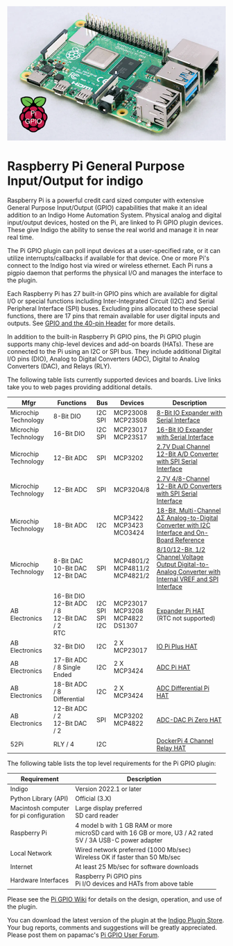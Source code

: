 ![](https://raw.githubusercontent.com/papamac/PiGPIO/master/files/raspi4b.png)

# Raspberry Pi General Purpose Input/Output for indigo #

Raspberry Pi is a powerful credit card sized computer with extensive General
Purpose Input/Output (GPIO) capabilities that make it an ideal addition to an
Indigo Home Automation System.  Physical analog and digital input/output
devices, hosted on the Pi, are linked to Pi GPIO plugin devices. These give
Indigo the ability to sense the real world and manage it in near real time.

The Pi GPIO plugin can poll input devices at a user-specified rate, or it can
utilize interrupts/callbacks if available for that device. One or more Pi's
connect to the Indigo host via wired or wireless ethernet. Each Pi runs a
pigpio daemon that performs the physical I/O and manages the interface to the
plugin.

Each Raspberry Pi has 27 built-in GPIO pins which are available for digital I/O
or special functions including Inter-Integrated Circuit (I2C) and Serial
Peripheral Interface (SPI) buses. Excluding pins allocated to these special
functions, there are 17 pins that remain available for user digital inputs and
outputs. See [GPIO and the 40-pin Header](https://raspberrypi.com/documentation/computers/os.html#gpio-and-the-40-pin-header)
for more details.

In addition to the built-in Raspberry Pi GPIO pins, the Pi GPIO plugin supports
many chip-level devices and add-on boards (HATs). These are connected to the Pi
using an I2C or SPI bus. They include additional Digital I/O pins (DIO), Analog
to Digital Converters (ADC), Digital to Analog Converters (DAC), and Relays
(RLY).

The following table lists currently supported devices and boards. Live links
take you to web pages providing additional details.

 | Mfgr                 | Functions                                                | Bus                         | Devices                                       | Description                                                                                                                                                             |
 |----------------------------------------------------------|-----------------------------|-----------------------------------------------|-------------------------------------------------------------------------------------------------------------------------------------------------------------------------|----------------------|
 | Microchip Technology | 8-Bit DIO                                                | I2C<br/>SPI                 | MCP23008<br/>MCP23S08                         | [8-Bit IO Expander with Serial Interface](https://ww1.microchip.com/downloads/en/DeviceDoc/21919e.pdf)                                                                  |
 | Microchip Technology | 16-Bit DIO                                               | I2C<br/>SPI                 | MCP23017<br/>MCP23S17                         | [16-Bit IO Expander with Serial Interface](https://ww1.microchip.com/downloads/en/devicedoc/20001952c.pdf)                                                              |
 | Microchip Technology | 12-Bit ADC                                               | SPI                         | MCP3202                                       | [2.7V Dual Channel 12-Bit A/D Converter with SPI Serial Interface](https://ww1.microchip.com/downloads/en/DeviceDoc/21034F.pdf)                                         |
 | Microchip Technology | 12-Bit ADC                                               | SPI                         | MCP3204/8                                     | [2.7V 4/8-Channel 12-Bit A/D Converters with SPI Serial Interface](http://ww1.microchip.com/downloads/en/devicedoc/21298e.pdf)                                          |
 | Microchip Technology | 18-Bit ADC                                               | I2C                         | MCP3422<br/>MCP3423<br/>MCO3424               | [18-Bit, Multi-Channel ΔΣ Analog-to-Digital Converter with I2C Interface and On-Board Reference](http://ww1.microchip.com/downloads/en/devicedoc/22088c.pdf)            |
 | Microchip Technology | 8-Bit DAC<br/>10-Bit DAC<br/>12-Bit DAC                  | SPI                         | MCP4801/2<br/>MCP4811/2<br/>MCP4821/2         | [8/10/12-Bit, 1/2 Channel Voltage Output Digital-to-Analog Converter with Internal VREF and SPI Interface](https://ww1.microchip.com/downloads/en/DeviceDoc/22244B.pdf) |
 | AB Electronics       | 16-Bit DIO<br/>12-Bit ADC / 8<br/>12-Bit DAC / 2<br/>RTC | I2C<br/>SPI<br/>SPI<br/>I2C | MCP23017<br/>MCP3208<br/> MCP4822<br/> DS1307 | [Expander Pi HAT](https://abelectronics.co.uk/p/50/expander-pi)<br/>(RTC not supported)                                                                                 |
 | AB Electronics       | 32-Bit DIO                                               | I2C                         | 2 X MCP23017                                  | [IO Pi Plus HAT](https://abelectronics.co.uk/p/50/expander-pi)                                                                                                          |
 | AB Electronics       | 17-Bit ADC / 8 Single Ended                              | I2C                         | 2 X MCP3424                                   | [ADC Pi HAT](https://abelectronics.co.uk/p/69/adc-pi-raspberry-pi-analogue-to-digital-converter)                                                                        |
 | AB Electronics       | 18-Bit ADC / 8 Differential                              | I2C                         | 2 X MCP3424                                   | [ADC Differential Pi HAT](https://abelectronics.co.uk/p/65/adc-differential-pi-raspberry-pi-analogue-to-digital-converter)                                              |
 | AB Electronics       | 12-Bit ADC / 2<br/>12-Bit DAC / 2                        | SPI                         | MCP3202<br/>MCP4822                           | [ADC-DAC Pi Zero HAT](https://abelectronics.co.uk/p/74/adc-dac-pi-zero-raspberry-pi-adc-and-dac-expansion-board)                                                        |
 | 52Pi                 | RLY / 4                                                  | I2C                         |                                               | [DockerPi 4 Channel Relay HAT](https://wiki.52pi.com/index.php?title=EP-0099)                                                                                           |

The following table lists the top level requirements for the Pi GPIO plugin:

| Requirement                                 | Description                                                                                                        |
|---------------------------------------------|--------------------------------------------------------------------------------------------------------------------|
| Indigo                                      | Version 2022.1 or later                                                                                            |
| Python Library (API)                        | Official (3.X)                                                                                                     |
| Macintosh computer<br/>for pi configuration | Large display preferred<br/>SD card reader                                                                         |
| Raspberry Pi                                | 4 model b with 1 GB RAM or more<br/>microSD card with 16 GB or more, U3 / A2 rated<br/>5V / 3A USB-C power adapter |
| Local Network                               | Wired network preferred (1000 Mb/sec)<br/>Wireless OK if faster than 50 Mb/sec                                     |
| Internet                                    | At least 25 Mb/sec for software downloads                                                                          |
| Hardware Interfaces                         | Raspberry Pi GPIO pins<br/>Pi I/O devices and HATs from above table                                                |

Please see the
[Pi GPIO Wiki](https://github.com/papamac/VirtualGarageDoor/wiki)
for details on the design, operation, and use of the plugin.

You can download the latest version of the plugin at the 
[Indigo Plugin Store](https://indigodomo.com/pluginstore).
Your bug reports, comments and suggestions will be greatly appreciated.  Please
post them on papamac's
[Pi GPIO User Forum](https://forums.indigodomo.com/viewforum.php?f=375).